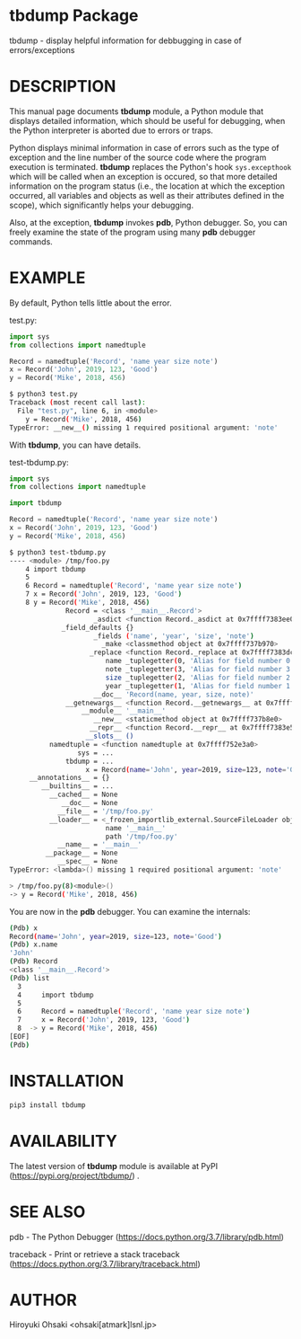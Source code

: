 # tbdump Package

tbdump - display helpful information for debbugging in case of errors/exceptions

# DESCRIPTION

This manual page documents **tbdump** module, a Python module that displays
detailed information, which should be useful for debugging, when the Python
interpreter is aborted due to errors or traps.

Python displays minimal information in case of errors such as the type of
exception and the line number of the source code where the program execution
is terminated.  **tbdump** replaces the Python's hook `sys.excepthook` which
will be called when an exception is occured, so that more detailed information
on the program status (i.e., the location at which the exception occurred, all
variables and objects as well as their attributes defined in the scope), which
significantly helps your debugging.

Also, at the exception, **tbdump** invokes **pdb**, Python debugger.  So, you
can freely examine the state of the program using many **pdb** debugger
commands.

# EXAMPLE

By default, Python tells little about the error.

test.py:

```python
import sys
from collections import namedtuple

Record = namedtuple('Record', 'name year size note')
x = Record('John', 2019, 123, 'Good')
y = Record('Mike', 2018, 456)
```

```sh
$ python3 test.py
Traceback (most recent call last):
  File "test.py", line 6, in <module>
    y = Record('Mike', 2018, 456)
TypeError: __new__() missing 1 required positional argument: 'note'
```

With **tbdump**, you can have details.

test-tbdump.py:

```python
import sys
from collections import namedtuple

import tbdump

Record = namedtuple('Record', 'name year size note')
x = Record('John', 2019, 123, 'Good')
y = Record('Mike', 2018, 456)
```

```sh
$ python3 test-tbdump.py
---- <module> /tmp/foo.py
    4 import tbdump
    5 
    6 Record = namedtuple('Record', 'name year size note')
    7 x = Record('John', 2019, 123, 'Good')
    8 y = Record('Mike', 2018, 456)
              Record = <class '__main__.Record'>
                     _asdict <function Record._asdict at 0x7ffff7383ee0>
             _field_defaults {}
                     _fields ('name', 'year', 'size', 'note')
                       _make <classmethod object at 0x7ffff737b970>
                    _replace <function Record._replace at 0x7ffff7383dc0>
                        name _tuplegetter(0, 'Alias for field number 0')
                        note _tuplegetter(3, 'Alias for field number 3')
                        size _tuplegetter(2, 'Alias for field number 2')
                        year _tuplegetter(1, 'Alias for field number 1')
                     __doc__ 'Record(name, year, size, note)'
              __getnewargs__ <function Record.__getnewargs__ at 0x7ffff7383f70>
                  __module__ '__main__'
                     __new__ <staticmethod object at 0x7ffff737b8e0>
                    __repr__ <function Record.__repr__ at 0x7ffff7383e50>
                   __slots__ ()
          namedtuple = <function namedtuple at 0x7ffff752e3a0>
                 sys = ...
              tbdump = ...
                   x = Record(name='John', year=2019, size=123, note='Good')
     __annotations__ = {}
        __builtins__ = ...
          __cached__ = None
             __doc__ = None
            __file__ = '/tmp/foo.py'
          __loader__ = <_frozen_importlib_external.SourceFileLoader object at 0x7ff...
                        name '__main__'
                        path '/tmp/foo.py'
            __name__ = '__main__'
         __package__ = None
            __spec__ = None
TypeError: <lambda>() missing 1 required positional argument: 'note'

> /tmp/foo.py(8)<module>()
-> y = Record('Mike', 2018, 456)
```

You are now in the **pdb** debugger.  You can examine the internals:

```sh
(Pdb) x
Record(name='John', year=2019, size=123, note='Good')
(Pdb) x.name
'John'
(Pdb) Record
<class '__main__.Record'>
(Pdb) list
  3  	
  4  	import tbdump
  5  	
  6  	Record = namedtuple('Record', 'name year size note')
  7  	x = Record('John', 2019, 123, 'Good')
  8  ->	y = Record('Mike', 2018, 456)
[EOF]
(Pdb) 
```

# INSTALLATION

```python
pip3 install tbdump
```

# AVAILABILITY

The latest version of **tbdump** module is available at
PyPI (https://pypi.org/project/tbdump/) .

# SEE ALSO

pdb - The Python Debugger (https://docs.python.org/3.7/library/pdb.html)

traceback - Print or retrieve a stack traceback (https://docs.python.org/3.7/library/traceback.html)

# AUTHOR

Hiroyuki Ohsaki <ohsaki[atmark]lsnl.jp>
